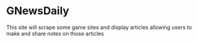 # GNewsDaily
This site will scrape some game sites and display articles allowing users to make and share notes on those articles

